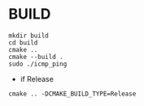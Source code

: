 # BUILD

```shell
mkdir build
cd build
cmake ..
cmake --build .
sudo ./icmp_ping
```

- if Release

```shell
cmake .. -DCMAKE_BUILD_TYPE=Release
```
